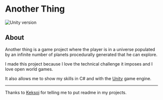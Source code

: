 # Another Thing

![Unity version](https://img.shields.io/badge/Unity-2020.1.9f1-green)

## About

Another thing is a game project where the player is in a universe populated by an infinite number of planets procedurally generated that he can explore. 

I made this project because I love the technical challenge it imposes and I love open world games. 

It also allows me to show my skills in C# and with the [Unity](https://unity.com/) game engine.

---
Thanks to [Keksoj](https://github.com/Keksoj) for telling me to put readme in my projects.
